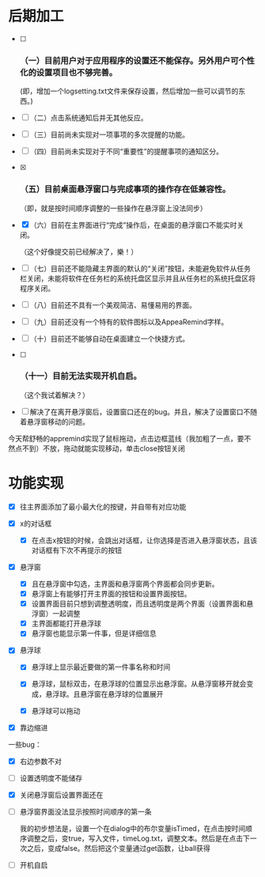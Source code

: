 # 后期加工

- [ ] ### （一）目前用户对于应用程序的设置还不能保存。另外用户可个性化的设置项目也不够完善。

  (即，增加一个logsetting.txt文件来保存设置，然后增加一些可以调节的东西。)

- [ ] （二）点击系统通知后并无其他反应。

- [ ] （三）目前尚未实现对一项事项的多次提醒的功能。

- [ ] （四）目前尚未实现对于不同“重要性”的提醒事项的通知区分。

- [x] ### （五）目前桌面悬浮窗口与完成事项的操作存在低兼容性。

  （即，就是按时间顺序调整的一些操作在悬浮窗上没法同步）

- [x] （六）目前在主界面进行“完成”操作后，在桌面的悬浮窗口不能实时关闭。

  （这个好像提交前已经解决了，樂！）

- [ ] （七）目前还不能隐藏主界面的默认的“关闭”按钮，未能避免软件从任务栏关闭，未能将软件在任务栏的系统托盘区显示并且从任务栏的系统托盘区将程序关闭。

- [ ] （八）目前还不具有一个美观简洁、易懂易用的界面。

- [ ] （九）目前还没有一个特有的软件图标以及AppeaRemind字样。

- [ ] （十）目前还不能够自动在桌面建立一个快捷方式。

- [ ] ###  （十一）目前无法实现开机自启。

  （这个我试着解决？）

- [ ] 解决了在离开悬浮窗后，设置窗口还在的bug。并且，解决了设置窗口不随着悬浮窗移动的问题。



今天帮舒畅的appremind实现了鼠标拖动，点击边框蓝线（我加粗了一点，要不然点不到）不放，拖动就能实现移动，单击close按钮关闭



# 功能实现

- [x] 往主界面添加了最小最大化的按键，并自带有对应功能
- [x] x的对话框
  - [x] 在点击x按钮的时候，会跳出对话框，让你选择是否进入悬浮窗状态，且该对话框有下次不再提示的按钮
- [x] 悬浮窗
  - [x] 且在悬浮窗中勾选，主界面和悬浮窗两个界面都会同步更新。
  - [x] 悬浮窗上有能够打开主界面的按钮和设置界面按钮。
  - [x] 设置界面目前只想到调整透明度，而且透明度是两个界面（设置界面和悬浮窗）一起调整
  - [x] 主界面都能打开悬浮球
  - [x] 悬浮窗也能显示第一件事，但是详细信息
- [x] 悬浮球
  - [x] 悬浮球上显示最近要做的第一件事名称和时间
  
  - [x] 悬浮球，鼠标双击，在悬浮球的位置显示出悬浮窗。从悬浮窗移开就会变成，悬浮球。且悬浮窗在悬浮球的位置展开
  
  - [x] 悬浮球可以拖动
  



- [x] 靠边缩进



一些bug：

- [x] 右边参数不对

- [ ] 设置透明度不能储存

- [x] 关闭悬浮窗后设置界面还在

- [ ] 悬浮窗界面没法显示按照时间顺序的第一条

  我的初步想法是，设置一个在dialog中的布尔变量isTimed，在点击按时间顺序调整之后，变true，写入文件，timeLog.txt，调整文本。然后是在点击下一次之后，变成false。然后把这个变量通过get函数，让ball获得
  
  



- [ ] 开机自启
